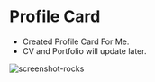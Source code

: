 # Profile Card

- Created Profile Card For Me. 
- CV and Portfolio will update later.

![screenshot-rocks](https://user-images.githubusercontent.com/104470671/191900143-f7df9186-5373-4a35-ae0f-ff6fd1c366b0.png)
